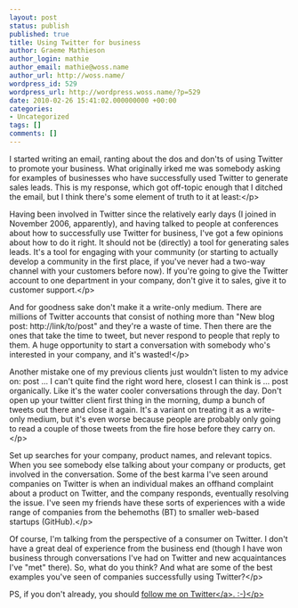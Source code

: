 ```yaml
---
layout: post
status: publish
published: true
title: Using Twitter for business
author: Graeme Mathieson
author_login: mathie
author_email: mathie@woss.name
author_url: http://woss.name/
wordpress_id: 529
wordpress_url: http://wordpress.woss.name/?p=529
date: 2010-02-26 15:41:02.000000000 +00:00
categories:
- Uncategorized
tags: []
comments: []
---
```

<p>I started writing an email, ranting about the dos and don'ts of using Twitter to promote your business. What originally irked me was somebody asking for examples of businesses who have successfully used Twitter to generate sales leads. This is my response, which got off-topic enough that I ditched the email, but I think there's some element of truth to it at least:<&#47;p>
<p>Having been involved in Twitter since the relatively early days (I joined in November 2006, apparently), and having talked to people at conferences about how to successfully use Twitter for business, I've got a few opinions about how to do it right. It should not be (directly) a tool for generating sales leads. It's a tool for engaging with your community (or starting to actually develop a community in the first place, if you've never had a two-way channel with your customers before now). If you're going to give the Twitter account to one department in your company, don't give it to sales, give it to customer support.<&#47;p>
<p>And for goodness sake don't make it a write-only medium. There are millions of Twitter accounts that consist of nothing more than "New blog post: http:&#47;&#47;link&#47;to&#47;post" and they're a waste of time. Then there are the ones that take the time to tweet, but never respond to people that reply to them. A huge opportunity to start a conversation with somebody who's interested in your company, and it's wasted!<&#47;p>
<p>Another mistake one of my previous clients just wouldn't listen to my advice on: post ... I can't quite find the right word here, closest I can think is ... post organically. Like it's the water cooler conversations through the day. Don't open up your twitter client first thing in the morning, dump a bunch of tweets out there and close it again. It's a variant on treating it as a write-only medium, but it's even worse because people are probably only going to read a couple of those tweets from the fire hose before they carry on.<&#47;p>
<p>Set up searches for your company, product names, and relevant topics. When you see somebody else talking about your company or products, get involved in the conversation. Some of the best karma I've seen around companies on Twitter is when an individual makes an offhand complaint about a product on Twitter, and the company responds, eventually resolving the issue. I've seen my friends have these sorts of experiences with a wide range of companies from the behemoths (BT) to smaller web-based startups (GitHub).<&#47;p>
<p>Of course, I'm talking from the perspective of a consumer on Twitter. I don't have a great deal of experience from the business end (though I have won business through conversations I've had on Twitter and new acquaintances I've "met" there). So, what do you think? And what are some of the best examples you've seen of companies successfully using Twitter?<&#47;p>
<p>PS, if you don't already, you should <a href="http:&#47;&#47;twitter.com&#47;mathie">follow me on Twitter<&#47;a>. :-)<&#47;p>
